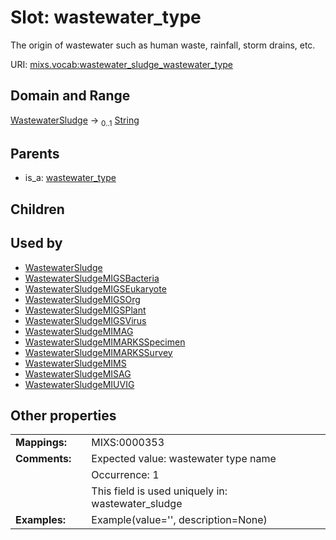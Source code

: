
# Slot: wastewater_type


The origin of wastewater such as human waste, rainfall, storm drains, etc.

URI: [mixs.vocab:wastewater_sludge_wastewater_type](https://w3id.org/mixs/vocab/wastewater_sludge_wastewater_type)


## Domain and Range

[WastewaterSludge](WastewaterSludge.md) &#8594;  <sub>0..1</sub> [String](types/String.md)

## Parents

 *  is_a: [wastewater_type](wastewater_type.md)

## Children


## Used by

 * [WastewaterSludge](WastewaterSludge.md)
 * [WastewaterSludgeMIGSBacteria](WastewaterSludgeMIGSBacteria.md)
 * [WastewaterSludgeMIGSEukaryote](WastewaterSludgeMIGSEukaryote.md)
 * [WastewaterSludgeMIGSOrg](WastewaterSludgeMIGSOrg.md)
 * [WastewaterSludgeMIGSPlant](WastewaterSludgeMIGSPlant.md)
 * [WastewaterSludgeMIGSVirus](WastewaterSludgeMIGSVirus.md)
 * [WastewaterSludgeMIMAG](WastewaterSludgeMIMAG.md)
 * [WastewaterSludgeMIMARKSSpecimen](WastewaterSludgeMIMARKSSpecimen.md)
 * [WastewaterSludgeMIMARKSSurvey](WastewaterSludgeMIMARKSSurvey.md)
 * [WastewaterSludgeMIMS](WastewaterSludgeMIMS.md)
 * [WastewaterSludgeMISAG](WastewaterSludgeMISAG.md)
 * [WastewaterSludgeMIUVIG](WastewaterSludgeMIUVIG.md)

## Other properties

|  |  |  |
| --- | --- | --- |
| **Mappings:** | | MIXS:0000353 |
| **Comments:** | | Expected value: wastewater type name |
|  | | Occurrence: 1 |
|  | | This field is used uniquely in: wastewater_sludge |
| **Examples:** | | Example(value='', description=None) |

